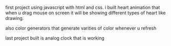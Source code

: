 first project using javascript with html and css. 
i built heart animation that when u drag mouse on screen
it will be showing different types of heart like drawing.

also color generators that generate varities of color whenever u refresh

last project built is analog clock that is working
